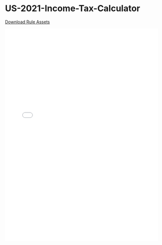 # US-2021-Income-Tax-Calculator

[Download Rule Assets
](https://minhaskamal.github.io/DownGit/#/home?url=https://github.com/corticon/templates/blob/main//form-templates/US-2021-Income-Tax-Calculator/Rule%20Assets.zip)

<iframe width="100%" height="700" src="//jsfiddle.net/salmelinovitz/d4tb3e16/2/embedded/result/" allowfullscreen="allowfullscreen" allowpaymentrequest frameborder="0"></iframe>